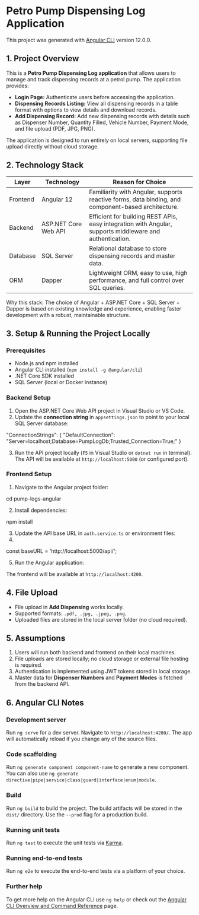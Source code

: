
# Petro Pump Dispensing Log Application

This project was generated with [Angular CLI](https://github.com/angular/angular-cli) version 12.0.0.


## 1. Project Overview
This is a **Petro Pump Dispensing Log application** that allows users to manage and track dispensing records at a petrol pump. The application provides:

- **Login Page:** Authenticate users before accessing the application.
- **Dispensing Records Listing:** View all dispensing records in a table format with options to view details and download records.
- **Add Dispensing Record:** Add new dispensing records with details such as Dispenser Number, Quantity Filled, Vehicle Number, Payment Mode, and file upload (PDF, JPG, PNG).

The application is designed to run entirely on local servers, supporting file upload directly without cloud storage.


## 2. Technology Stack

| Layer             | Technology                    | Reason for Choice |
|------------------|--------------------------------|-------------------|
| Frontend         | Angular 12                     | Familiarity with Angular, supports reactive forms, data binding, and component-based architecture. |
| Backend          | ASP.NET Core Web API           | Efficient for building REST APIs, easy integration with Angular, supports middleware and authentication. |
| Database         | SQL Server                     | Relational database to store dispensing records and master data. |
| ORM              | Dapper                         | Lightweight ORM, easy to use, high performance, and full control over SQL queries. |

Why this stack:
The choice of Angular + ASP.NET Core + SQL Server + Dapper is based on existing knowledge and experience, enabling faster development with a robust, maintainable structure.



## 3. Setup & Running the Project Locally

### Prerequisites
- Node.js and npm installed
- Angular CLI installed (`npm install -g @angular/cli`)
- .NET Core SDK installed
- SQL Server (local or Docker instance)

### Backend Setup
1. Open the ASP.NET Core Web API project in Visual Studio or VS Code.
2. Update the **connection string** in `appsettings.json` to point to your local SQL Server database:


"ConnectionStrings": {
  "DefaultConnection": "Server=localhost;Database=PumpLogDb;Trusted_Connection=True;"
}


3. Run the API project locally (`F5` in Visual Studio or `dotnet run` in terminal). The API will be available at `http://localhost:5000` (or configured port).

### Frontend Setup

1. Navigate to the Angular project folder:


cd pump-logs-angular


2. Install dependencies:


npm install


3. Update the API base URL in `auth.service.ts` or environment files:
4. 
const baseURL = 'http://localhost:5000/api/';

5. Run the Angular application:


The frontend will be available at `http://localhost:4200`.


## 4. File Upload

* File upload in **Add Dispensing** works locally.
* Supported formats: `.pdf, .jpg, .jpeg, .png`.
* Uploaded files are stored in the local server folder (no cloud required).


## 5. Assumptions

1. Users will run both backend and frontend on their local machines.
2. File uploads are stored locally; no cloud storage or external file hosting is required.
3. Authentication is implemented using JWT tokens stored in local storage.
4. Master data for **Dispenser Numbers** and **Payment Modes** is fetched from the backend API.


## 6. Angular CLI Notes

### Development server

Run `ng serve` for a dev server. Navigate to `http://localhost:4200/`. The app will automatically reload if you change any of the source files.

### Code scaffolding

Run `ng generate component component-name` to generate a new component. You can also use `ng generate directive|pipe|service|class|guard|interface|enum|module`.

### Build

Run `ng build` to build the project. The build artifacts will be stored in the `dist/` directory. Use the `--prod` flag for a production build.

### Running unit tests

Run `ng test` to execute the unit tests via [Karma](https://karma-runner.github.io).

### Running end-to-end tests

Run `ng e2e` to execute the end-to-end tests via a platform of your choice.

### Further help

To get more help on the Angular CLI use `ng help` or check out the [Angular CLI Overview and Command Reference](https://angular.io/cli) page.
